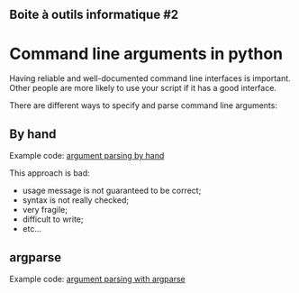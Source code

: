 ## Boite à outils informatique #2
# Command line arguments in python

Having reliable and well-documented command line interfaces is important.
Other people are more likely to use your script if it has a good interface.

There are different ways to specify and parse command line arguments:

## By hand
Example code: [argument parsing by hand](src/myapp-byhand.py)

This approach is bad:
 - usage message is not guaranteed to be correct;
 - syntax is not really checked;
 - very fragile;
 - difficult to write;
 - etc...
 
 ## argparse
 Example code: [argument parsing with argparse](src/myapp-argparse.py)
 
 
